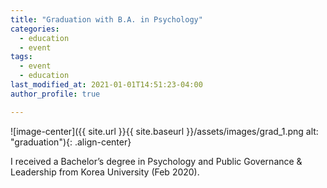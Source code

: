 ```yaml
---
title: "Graduation with B.A. in Psychology"
categories:
  - education
  - event
tags:
  - event
  - education
last_modified_at: 2021-01-01T14:51:23-04:00
author_profile: true

---
```


![image-center]({{ site.url }}{{ site.baseurl }}/assets/images/grad_1.png
alt: "graduation"){: .align-center}

I received a Bachelor’s degree in Psychology and Public Governance & Leadership from Korea University (Feb 2020).  
